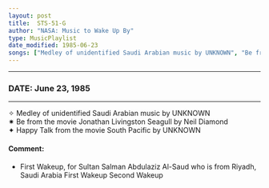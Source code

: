 ```yaml
---
layout: post
title:  STS-51-G
author: "NASA: Music to Wake Up By"
type: MusicPlaylist
date_modified: 1985-06-23
songs: ["Medley of unidentified Saudi Arabian music by UNKNOWN", "Be from the movie Jonathan Livingston Seagull by Neil Diamond", "Happy Talk from the movie South Pacific by UNKNOWN"]
---
```


----
### DATE: June 23, 1985
----
✧ Medley of unidentified Saudi Arabian music by UNKNOWN  &nbsp;<br />
✷ Be from the movie Jonathan Livingston Seagull by Neil Diamond  &nbsp;<br />
✦ Happy Talk from the movie South Pacific by UNKNOWN

#### Comment:
* First Wakeup, for Sultan Salman Abdulaziz Al-Saud who is from Riyadh, Saudi Arabia
First Wakeup
Second Wakeup



<br/>
<center>
	<a target="_blank"
	   href="https://twitter.com/intent/tweet?hashtags=Space,NASA,Playlist,NASAWakeupCalls,SpaceProgram&text={{ page.author}}, '{{ page.songs.first }}' {{ page.title }}, {{ page.date | date: '%B %d, %Y' }}. {{ site.url }}{{ page.url }}&via=nasawakeupcalls"><i class="fab fa-twitter" alt="Tweet this page" style="font-size: 1.3em;"></i></a>
	&nbsp; 	<i class="fas fa-user-astronaut" style="font-size: 1.5em;"></i> &nbsp;
    <a id="custom_amazon_link"
       type="amzn" search="#"
       category="popular music">
    <i class="fab fa-amazon" style="font-size: 1.3em;"></i></a>
</center>

<!-- Randomly resolve an individual entry from a song array -->
<script src="/assets/javascript/seedrandom.min.js"></script>
<script>
  var wake_me_up = ["Medley of unidentified Saudi Arabian music by UNKNOWN", "Be from the movie Jonathan Livingston Seagull by Neil Diamond", "Happy Talk from the movie South Pacific by UNKNOWN"];
  var prng = new Math.seedrandom();
  function randomSong() {
    song = wake_me_up[Math.floor(Math.random() * wake_me_up.length)];
    var amazon_link = document.getElementById("custom_amazon_link");
    amazon_link.setAttribute("search", song);
  }
  window.onload = randomSong();
</script>

